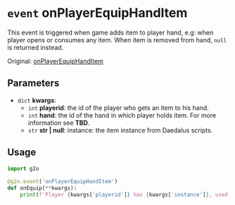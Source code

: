 # `event` onPlayerEquipHandItem
This event is triggered when game adds item to player hand, e.g: when player opens or consumes any item. When item is removed from hand, `null` is returned instead.

Original: [onPlayerEquipHandItem](https://gothicmultiplayerteam.gitlab.io/docs/0.3.0/script-reference/server-events/player/onPlayerEquipHandItem/)

## Parameters
* `dict` **kwargs**:
    * `int` **playerid**: the id of the player who gets an item to his hand.
    * `int` **hand**: the id of the hand in which player holds item. For more information see **TBD**.
    * `str` **str | null**: instance: the item instance from Daedalus scripts.
    
## Usage
```python
import g2o
        
@g2o.event('onPlayerEquipHandItem')
def onEquip(**kwargs):
    print(f'Player {kwargs['playerid']} has {kwargs['instance']}, used hand with id {kwargs['hand']}')
```